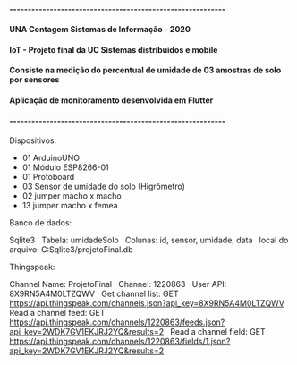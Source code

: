 #### -----------------------------------------------------------
#### UNA Contagem Sistemas de Informação - 2020
####
#### IoT - Projeto final da UC Sistemas distribuidos e mobile
#### Consiste na medição do percentual de umidade de 03 amostras de solo por sensores
#### Aplicação de monitoramento desenvolvida em Flutter
#### -----------------------------------------------------------

Dispositivos:

* 01 ArduinoUNO
* 01 Módulo ESP8266-01
* 01 Protoboard
* 03 Sensor de umidade do solo (Higrômetro)
* 02 jumper macho x macho
* 13 jumper macho x femea

Banco de dados:

Sqlite3 &nbsp;
Tabela: umidadeSolo &nbsp;
Colunas: id, sensor, umidade, data &nbsp;
local do arquivo: C:Sqlite3/projetoFinal.db &nbsp;

Thingspeak:

Channel Name: ProjetoFinal &nbsp;
Channel: 1220863 &nbsp;
User API: 8X9RN5A4M0LTZQWV &nbsp;
Get channel list: GET https://api.thingspeak.com/channels.json?api_key=8X9RN5A4M0LTZQWV &nbsp;
Read a channel feed: GET https://api.thingspeak.com/channels/1220863/feeds.json?api_key=2WDK7GV1EKJRJ2YQ&results=2 &nbsp;
Read a channel field: GET https://api.thingspeak.com/channels/1220863/fields/1.json?api_key=2WDK7GV1EKJRJ2YQ&results=2
